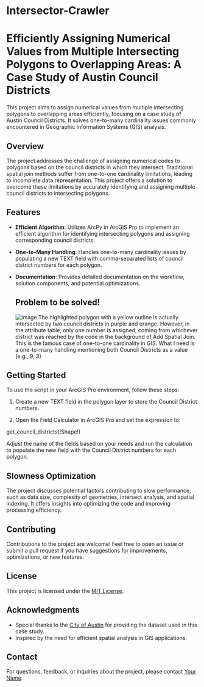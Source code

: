 # Intersector-Crawler

# Efficiently Assigning Numerical Values from Multiple Intersecting Polygons to Overlapping Areas: A Case Study of Austin Council Districts

This project aims to assign numerical values from multiple intersecting polygons to overlapping areas efficiently, focusing on a case study of Austin Council Districts. It solves one-to-many cardinality issues commonly encountered in Geographic Information Systems (GIS) analysis.

## Overview

The project addresses the challenge of assigning numerical codes to polygons based on the council districts in which they intersect. Traditional spatial join methods suffer from one-to-one cardinality limitations, leading to incomplete data representation. This project offers a solution to overcome these limitations by accurately identifying and assigning multiple council districts to intersecting polygons.

## Features

- **Efficient Algorithm**: Utilizes ArcPy in ArcGIS Pro to implement an efficient algorithm for identifying intersecting polygons and assigning corresponding council districts.
  
- **One-to-Many Handling**: Handles one-to-many cardinality issues by populating a new TEXT field with comma-separated lists of council district numbers for each polygon.

- **Documentation**: Provides detailed documentation on the workflow, solution components, and potential optimizations.

  ## Problem to be solved!
  ![image](https://github.com/Milad84/Intersector-Crawl/assets/38597478/62cea75a-1aa6-4398-885a-93f3db70c5d1)
The highlighted polygon with a yellow outline is actually intersected by two council districts in purple and orange. However, in the attribute table, only one number is assigned, coming from whichever district was reached by the code in the background of Add Spatial Join. This is the famous case of one-to-one cardinality in GIS. What I need is a one-to-many handling mentioning both Council Districts as a value (e.g., 9, 3)

## Getting Started

To use the script in your ArcGIS Pro environment, follow these steps:

1. Create a new TEXT field in the polygon layer to store the Council District numbers.

2. Open the Field Calculator in ArcGIS Pro and set the expression to:

get_council_districts(!Shape!)

Adjust the name of the fields based on your needs and run the calculation to populate the new field with the Council District numbers for each polygon.

## Slowness Optimization

The project discusses potential factors contributing to slow performance, such as data size, complexity of geometries, intersect analysis, and spatial indexing. It offers insights into optimizing the code and improving processing efficiency.

## Contributing

Contributions to the project are welcome! Feel free to open an issue or submit a pull request if you have suggestions for improvements, optimizations, or new features.

## License

This project is licensed under the [MIT License](LICENSE).

## Acknowledgments

- Special thanks to the [City of Austin](https://austintexas.gov/) for providing the dataset used in this case study.
- Inspired by the need for efficient spatial analysis in GIS applications.

## Contact

For questions, feedback, or inquiries about the project, please contact [Your Name](mailto:your.email@example.com).

